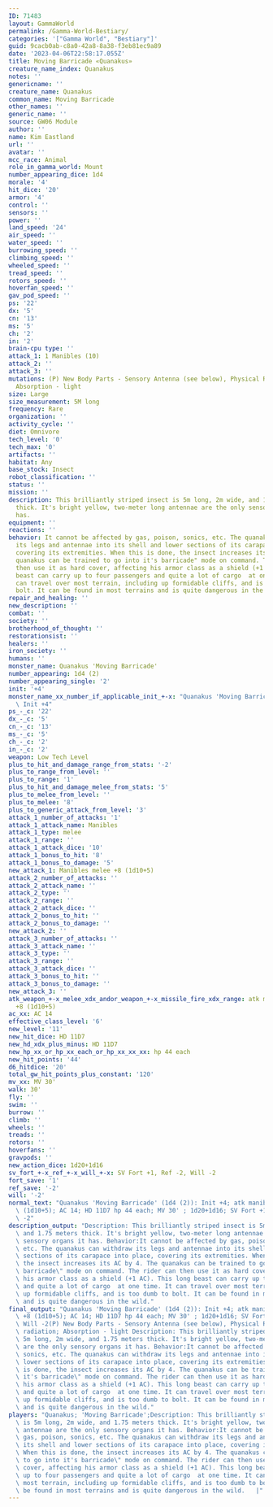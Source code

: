 ```yaml
---
ID: 71483
layout: GammaWorld
permalink: /Gamma-World-Bestiary/
categories: '["Gamma World", "Bestiary"]'
guid: 9cacb0ab-c8a0-42a8-8a38-f3eb81ec9a89
date: '2023-04-06T22:58:17.055Z'
title: Moving Barricade «Quanakus»
creature_name_index: Quanakus
notes: ''
genericname: ''
creature_name: Quanakus
common_name: Moving Barricade
other_names: ''
generic_name: ''
source: GW06 Module
author: ''
name: Kim Eastland
url: ''
avatar: ''
mcc_race: Animal
role_in_gamma_world: Mount
number_appearing_dice: 1d4
morale: '4'
hit_dice: '20'
armor: '4'
control: ''
sensors: ''
power: ''
land_speed: '24'
air_speed: ''
water_speed: ''
burrowing_speed: ''
climbing_speed: ''
wheeled_speed: ''
tread_speed: ''
rotors_speed: ''
hoverfan_speed: ''
gav_pod_speed: ''
ps: '22'
dx: '5'
cn: '13'
ms: '5'
ch: '2'
in: '2'
brain-cpu type: ''
attack_1: 1 Manibles (10)
attack_2: ''
attack_3: ''
mutations: (P) New Body Parts - Sensory Antenna (see below), Physical Reflection  radiation;
  Absorption - light
size: Large
size_measurement: 5M long
frequency: Rare
organization: ''
activity_cycle: ''
diet: Omnivore
tech_level: '0'
tech_max: '0'
artifacts: ''
habitat: Any
base_stock: Insect
robot_classification: ''
status: ''
mission: ''
description: This brilliantly striped insect is 5m long, 2m wide, and 1.75 meters
  thick. It's bright yellow, two-meter long antennae are the only sensory organs it
  has.
equipment: ''
reactions: ''
behavior: It cannot be affected by gas, poison, sonics, etc. The quanakus can withdraw
  its legs and antennae into its shell and lower sections of its carapace into place,
  covering its extremities. When this is done, the insect increases its AC by 4. The
  quanakus can be trained to go into it's barricade" mode on command. The rider can
  then use it as hard cover, affecting his armor class as a shield (+1 AC). This long
  beast can carry up to four passengers and quite a lot of cargo  at one time. It
  can travel over most terrain, including up formidable cliffs, and is too dumb to
  bolt. It can be found in most terrains and is quite dangerous in the wild.
repair_and_healing: ''
new_description: ''
combat: ''
society: ''
brotherhood_of_thought: ''
restorationsist: ''
healers: ''
iron_society: ''
humans: ''
monster_name: Quanakus 'Moving Barricade'
number_appearing: 1d4 (2)
number_appearing_single: '2'
init: '+4'
monster_name_xx_number_if_applicable_init_+-x: "Quanakus 'Moving Barricade' (1d4 (2)):\
  \ Init +4"
ps_-_c: '22'
dx_-_c: '5'
cn_-_c: '13'
ms_-_c: '5'
ch_-_c: '2'
in_-_c: '2'
weapon: Low Tech Level
plus_to_hit_and_damage_range_from_stats: '-2'
plus_to_range_from_level: ''
plus_to_range: '1'
plus_to_hit_and_damage_melee_from_stats: '5'
plus_to_melee_from_level: ''
plus_to_melee: '8'
plus_to_generic_attack_from_level: '3'
attack_1_number_of_attacks: '1'
attack_1_attack_name: Manibles
attack_1_type: melee
attack_1_range: ''
attack_1_attack_dice: '10'
attack_1_bonus_to_hit: '8'
attack_1_bonus_to_damage: '5'
new_attack_1: Manibles melee +8 (1d10+5)
attack_2_number_of_attacks: ''
attack_2_attack_name: ''
attack_2_type: ''
attack_2_range: ''
attack_2_attack_dice: ''
attack_2_bonus_to_hit: ''
attack_2_bonus_to_damage: ''
new_attack_2: ''
attack_3_number_of_attacks: ''
attack_3_attack_name: ''
attack_3_type: ''
attack_3_range: ''
attack_3_attack_dice: ''
attack_3_bonus_to_hit: ''
attack_3_bonus_to_damage: ''
new_attack_3: ''
atk_weapon_+-x_melee_xdx_andor_weapon_+-x_missile_fire_xdx_range: atk manibles melee
  +8 (1d10+5)
ac_xx: AC 14
effective_class_level: '6'
new_level: '11'
new_hit_dice: HD 11D7
new_hd_xdx_plus_minus: HD 11D7
new_hp_xx_or_hp_xx_each_or_hp_xx_xx_xx: hp 44 each
new_hit_points: '44'
d6_hitdice: '20'
total_gw_hit_points_plus_constant: '120'
mv_xx: MV 30'
walk: 30'
fly: ''
swim: ''
burrow: ''
climb: ''
wheels: ''
treads: ''
rotors: ''
hoverfans: ''
gravpods: ''
new_action_dice: 1d20+1d16
sv_fort_+-x_ref_+-x_will_+-x: SV Fort +1, Ref -2, Will -2
fort_save: '1'
ref_save: '-2'
will: '-2'
normal_text: "Quanakus 'Moving Barricade' (1d4 (2)): Init +4; atk manibles melee +8\
  \ (1d10+5); AC 14; HD 11D7 hp 44 each; MV 30' ; 1d20+1d16; SV Fort +1, Ref -2, Will\
  \ -2"
description_output: "Description: This brilliantly striped insect is 5m long, 2m wide,\
  \ and 1.75 meters thick. It's bright yellow, two-meter long antennae are the only\
  \ sensory organs it has. Behavior:It cannot be affected by gas, poison, sonics,\
  \ etc. The quanakus can withdraw its legs and antennae into its shell and lower\
  \ sections of its carapace into place, covering its extremities. When this is done,\
  \ the insect increases its AC by 4. The quanakus can be trained to go into it's\
  \ barricade\" mode on command. The rider can then use it as hard cover, affecting\
  \ his armor class as a shield (+1 AC). This long beast can carry up to four passengers\
  \ and quite a lot of cargo  at one time. It can travel over most terrain, including\
  \ up formidable cliffs, and is too dumb to bolt. It can be found in most terrains\
  \ and is quite dangerous in the wild."
final_output: "Quanakus 'Moving Barricade' (1d4 (2)): Init +4; atk manibles melee\
  \ +8 (1d10+5); AC 14; HD 11D7 hp 44 each; MV 30' ; 1d20+1d16; SV Fort +1, Ref -2,\
  \ Will -2(P) New Body Parts - Sensory Antenna (see below), Physical Reflection \
  \ radiation; Absorption - light Description: This brilliantly striped insect is\
  \ 5m long, 2m wide, and 1.75 meters thick. It's bright yellow, two-meter long antennae\
  \ are the only sensory organs it has. Behavior:It cannot be affected by gas, poison,\
  \ sonics, etc. The quanakus can withdraw its legs and antennae into its shell and\
  \ lower sections of its carapace into place, covering its extremities. When this\
  \ is done, the insect increases its AC by 4. The quanakus can be trained to go into\
  \ it's barricade\" mode on command. The rider can then use it as hard cover, affecting\
  \ his armor class as a shield (+1 AC). This long beast can carry up to four passengers\
  \ and quite a lot of cargo  at one time. It can travel over most terrain, including\
  \ up formidable cliffs, and is too dumb to bolt. It can be found in most terrains\
  \ and is quite dangerous in the wild."
players: "Quanakus; 'Moving Barricade';Description: This brilliantly striped insect\
  \ is 5m long, 2m wide, and 1.75 meters thick. It's bright yellow, two-meter long\
  \ antennae are the only sensory organs it has. Behavior:It cannot be affected by\
  \ gas, poison, sonics, etc. The quanakus can withdraw its legs and antennae into\
  \ its shell and lower sections of its carapace into place, covering its extremities.\
  \ When this is done, the insect increases its AC by 4. The quanakus can be trained\
  \ to go into it's barricade\" mode on command. The rider can then use it as hard\
  \ cover, affecting his armor class as a shield (+1 AC). This long beast can carry\
  \ up to four passengers and quite a lot of cargo  at one time. It can travel over\
  \ most terrain, including up formidable cliffs, and is too dumb to bolt. It can\
  \ be found in most terrains and is quite dangerous in the wild.   |"
---
```

</br>